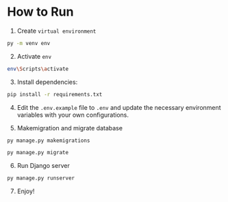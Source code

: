 # How to Run
1. Create `virtual environment`
```bash
py -m venv env
```

2. Activate `env`
```bash
env\Scripts\activate
```

3. Install dependencies:
```bash
pip install -r requirements.txt
```

4. Edit the `.env.example` file to `.env` and update the necessary environment variables with your own configurations.

5. Makemigration and migrate database
```bash
py manage.py makemigrations
```
```bash
py manage.py migrate
```

6. Run Django server
```bash
py manage.py runserver
```

7. Enjoy!